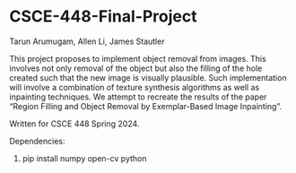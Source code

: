 # CSCE-448-Final-Project

Tarun Arumugam, Allen Li, James Stautler

This project proposes to implement object removal from images. This involves not only removal of the object but also the filling of the hole created such that the new image is visually plausible. Such implementation will involve a combination of texture synthesis algorithms as well as inpainting techniques. We attempt to recreate the results of the paper “Region Filling and Object Removal by Exemplar-Based Image Inpainting”.

Written for CSCE 448 Spring 2024. 

Dependencies:
1. pip install numpy open-cv python

